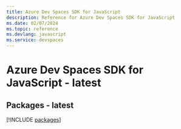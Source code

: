 ```yaml
---
title: Azure Dev Spaces SDK for JavaScript
description: Reference for Azure Dev Spaces SDK for JavaScript
ms.date: 02/07/2024
ms.topic: reference
ms.devlang: javascript
ms.service: devspaces
---
```

# Azure Dev Spaces SDK for JavaScript - latest
## Packages - latest
[!INCLUDE [packages](dev-spaces-index.md)]